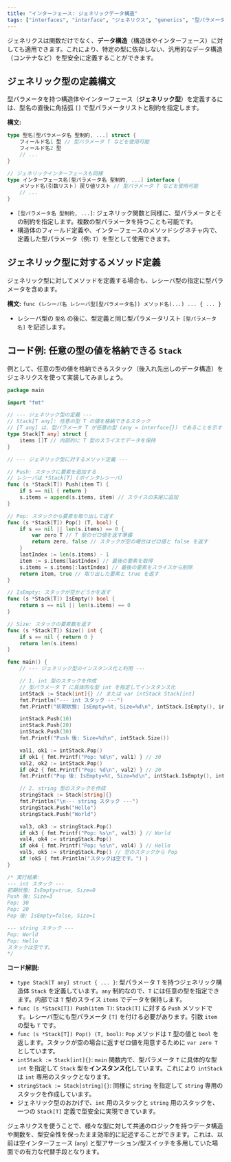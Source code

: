 ```yaml
---
title: "インターフェース: ジェネリックデータ構造"
tags: ["interfaces", "interface", "ジェネリクス", "generics", "型パラメータ", "型制約", "constraint", "構造体", "データ構造"]
---
```


ジェネリクスは関数だけでなく、**データ構造**（構造体やインターフェース）に対しても適用できます。これにより、特定の型に依存しない、汎用的なデータ構造（コンテナなど）を型安全に定義することができます。

## ジェネリック型の定義構文

型パラメータを持つ構造体やインターフェース（**ジェネリック型**）を定義するには、型名の直後に角括弧 `[]` で型パラメータリストと制約を指定します。

**構文:**
```go
type 型名[型パラメータ名 型制約, ...] struct {
	フィールド名1 型 // 型パラメータ T などを使用可能
	フィールド名2 型
	// ...
}

// ジェネリックインターフェースも同様
type インターフェース名[型パラメータ名 型制約, ...] interface {
	メソッド名(引数リスト) 戻り値リスト // 型パラメータ T などを使用可能
	// ...
}
```

*   `[型パラメータ名 型制約, ...]`: ジェネリック関数と同様に、型パラメータとその制約を指定します。複数の型パラメータを持つことも可能です。
*   構造体のフィールド定義や、インターフェースのメソッドシグネチャ内で、定義した型パラメータ（例: `T`）を型として使用できます。

## ジェネリック型に対するメソッド定義

ジェネリック型に対してメソッドを定義する場合も、レシーバ型の指定に型パラメータを含めます。

**構文:** `func (レシーバ名 レシーバ型[型パラメータ名]) メソッド名(...) ... { ... }`

*   レシーバ型の `型名` の後に、型定義と同じ型パラメータリスト `[型パラメータ名]` を記述します。

## コード例: 任意の型の値を格納できる `Stack`

例として、任意の型の値を格納できるスタック（後入れ先出しのデータ構造）をジェネリクスを使って実装してみましょう。

```go title="ジェネリックな Stack 型"
package main

import "fmt"

// --- ジェネリック型の定義 ---
// Stack[T any]: 任意の型 T の値を格納できるスタック
// [T any] は、型パラメータ T が任意の型 (any = interface{}) であることを示す
type Stack[T any] struct {
	items []T // 内部的に T 型のスライスでデータを保持
}

// --- ジェネリック型に対するメソッド定義 ---

// Push: スタックに要素を追加する
// レシーバは *Stack[T] (ポインタレシーバ)
func (s *Stack[T]) Push(item T) {
	if s == nil { return }
	s.items = append(s.items, item) // スライスの末尾に追加
}

// Pop: スタックから要素を取り出して返す
func (s *Stack[T]) Pop() (T, bool) {
	if s == nil || len(s.items) == 0 {
		var zero T // T 型のゼロ値を返す準備
		return zero, false // スタックが空の場合はゼロ値と false を返す
	}
	lastIndex := len(s.items) - 1
	item := s.items[lastIndex] // 最後の要素を取得
	s.items = s.items[:lastIndex] // 最後の要素をスライスから削除
	return item, true // 取り出した要素と true を返す
}

// IsEmpty: スタックが空かどうかを返す
func (s *Stack[T]) IsEmpty() bool {
	return s == nil || len(s.items) == 0
}

// Size: スタックの要素数を返す
func (s *Stack[T]) Size() int {
	if s == nil { return 0 }
	return len(s.items)
}

func main() {
	// --- ジェネリック型のインスタンス化と利用 ---

	// 1. int 型のスタックを作成
	// 型パラメータ T に具体的な型 int を指定してインスタンス化
	intStack := Stack[int]{} // または var intStack Stack[int]
	fmt.Println("--- int スタック ---")
	fmt.Printf("初期状態: IsEmpty=%t, Size=%d\n", intStack.IsEmpty(), intStack.Size())

	intStack.Push(10)
	intStack.Push(20)
	intStack.Push(30)
	fmt.Printf("Push 後: Size=%d\n", intStack.Size())

	val1, ok1 := intStack.Pop()
	if ok1 { fmt.Printf("Pop: %d\n", val1) } // 30
	val2, ok2 := intStack.Pop()
	if ok2 { fmt.Printf("Pop: %d\n", val2) } // 20
	fmt.Printf("Pop 後: IsEmpty=%t, Size=%d\n", intStack.IsEmpty(), intStack.Size())

	// 2. string 型のスタックを作成
	stringStack := Stack[string]{}
	fmt.Println("\n--- string スタック ---")
	stringStack.Push("Hello")
	stringStack.Push("World")

	val3, ok3 := stringStack.Pop()
	if ok3 { fmt.Printf("Pop: %s\n", val3) } // World
	val4, ok4 := stringStack.Pop()
	if ok4 { fmt.Printf("Pop: %s\n", val4) } // Hello
	val5, ok5 := stringStack.Pop() // 空のスタックから Pop
	if !ok5 { fmt.Println("スタックは空です。") }
}

/* 実行結果:
--- int スタック ---
初期状態: IsEmpty=true, Size=0
Push 後: Size=3
Pop: 30
Pop: 20
Pop 後: IsEmpty=false, Size=1

--- string スタック ---
Pop: World
Pop: Hello
スタックは空です。
*/
```

**コード解説:**

*   `type Stack[T any] struct { ... }`: 型パラメータ `T` を持つジェネリック構造体 `Stack` を定義しています。`any` 制約なので、`T` には任意の型を指定できます。内部では `T` 型のスライス `items` でデータを保持します。
*   `func (s *Stack[T]) Push(item T)`: `Stack[T]` に対する `Push` メソッドです。レシーバ型にも型パラメータ `[T]` を付ける必要があります。引数 `item` の型も `T` です。
*   `func (s *Stack[T]) Pop() (T, bool)`: `Pop` メソッドは `T` 型の値と `bool` を返します。スタックが空の場合に返すゼロ値を用意するために `var zero T` としています。
*   `intStack := Stack[int]{}`: `main` 関数内で、型パラメータ `T` に具体的な型 `int` を指定して `Stack` 型を**インスタンス化**しています。これにより `intStack` は `int` 専用のスタックとなります。
*   `stringStack := Stack[string]{}`: 同様に `string` を指定して `string` 専用のスタックを作成しています。
*   ジェネリック型のおかげで、`int` 用のスタックと `string` 用のスタックを、一つの `Stack[T]` 定義で型安全に実現できています。

ジェネリクスを使うことで、様々な型に対して共通のロジックを持つデータ構造や関数を、型安全性を保ったまま効率的に記述することができます。これは、以前は空インターフェース (`any`) と型アサーション/型スイッチを多用していた場面での有力な代替手段となります。